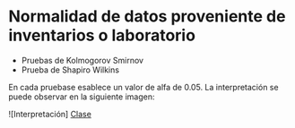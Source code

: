 # Normalidad de datos proveniente de inventarios o laboratorio

+ Pruebas de Kolmogorov Smirnov
+ Prueba de Shapiro Wilkins

En cada pruebase esablece un valor de alfa de 0.05.
La interpretación se puede observar en la siguiente imagen:


![Interpretación] [Clase]

[Clase]: Imagen1.png

